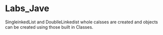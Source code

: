 # Labs_Jave

SingleinkedList and DoublleLinkedist whole calsses are created and objects can be created using those built in Classes.
